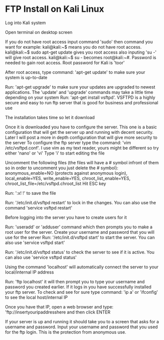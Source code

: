 # FTP Install on Kali Linux

Log into Kali system

Open terminal on desktop screen

If you do not have root access input command 'sudo' then command you want for example: kali@kali:~$ means you do not have root access. kali@kali:~$ sudo apt-get update gives you root access also inputing 'su -' will give root access. kali@kali:~$ su - becomes root@kali:~#.
Password is needed to gain root access. Root password for Kali is 'toor'

After root access, type command: 'apt-get update' to make sure your system is up-to-date

Run: 'apt-get upgrade' to make sure your updates are upgraded to newest applications. The 'update' and 'upgrade' commands may take a little time depending on your system
Run: 'apt-get install vsftpd'. VSFTPD is a highly secure and easy to run ftp server that is good for business and professional use

The installation takes time so let it download

Once it is downloaded you have to configure the server. This one is a basic configuration that will get the server up and running with decent security. Later I will post a more in depth configuration that will give more security to the server
To configure the ftp server type the command: 'vim /etc/vsftpd.conf'. I use vim as my text reader, yours might be different so try either 'nano' or 'vi'
Type 'i' to start editing the file

Uncomment the following files (the files will have a # symbol infront of them so in order to uncomment you just delete the # symbol): anonymous_enable=NO (protects against anonymous login), local_enable=YES, write_enable=YES, chroot_list_enable=YES, chroot_list_file=/etc/vsftpd.chroot_list
Hit ESC key

Run: ':x! !' to save the file

Run: '/etc/init.d/vsftpd restart' to lock in the changes. You can also use the command 'service vsftpd restart'

Before logging into the server you have to create users for it

Run: 'useradd' or 'adduser' command which then prompts you to make a root user for the server. Create your username and password that you will use for the server
Run: '/etc/init.d/vsftpd start' to start the server. You can also use 'service vsftpd start'

Run: '/etc/init.d/vsftpd status' to check the server to see if it is active. You can also use 'service vsftpd status'

Using the command 'localhost' will automatically connect the server to your local/internal IP address

Run: 'ftp localhost' it will then prompt you to type your username and password you created earlier. If it logs in you have successfully installed your ftp server.
To check and see for sure type command: 'ip a' or 'ifconfig' to see the local host/internal IP

Once you have that IP, open a web browser and type: 'ftp://insertyouripaddresshere and then click ENTER

If your server is up and running it should take you to a screen that asks for a username and password. Input your username and password that you used for the ftp login. This is the protection from anonymous use.
